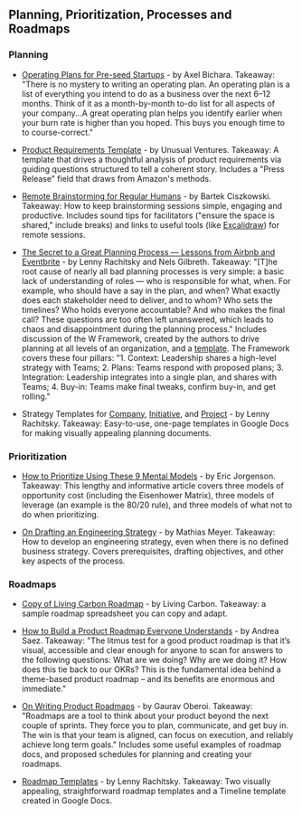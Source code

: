 ## Planning, Prioritization, Processes and Roadmaps

### Planning
- [Operating Plans for Pre-seed Startups](https://blog.bolt.io/operating-plans/) - by Axel Bichara. Takeaway: "There is no mystery to writing an operating plan. An operating plan is a list of everything you intend to do as a business over the next 6–12 months. Think of it as a month-by-month to-do list for all aspects of your company...A great operating plan helps you identify earlier when your burn rate is higher than you hoped. This buys you enough time to to course-correct."

- [Product Requirements Template](https://docs.google.com/document/d/1TAPT8b2g1JQdoNcc9ssahGgWUp96X8_BWJ59zA7_E40/edit#heading=h.835a8667i59f) - by Unusual Ventures. Takeaway: A template that drives a thoughtful analysis of product requirements via guiding questions structured to tell a coherent story. Includes a "Press Release" field that draws from Amazon's methods.

- [Remote Brainstorming for Regular Humans](https://bartekci.substack.com/p/remote-brainstorming-for-regular) - by Bartek Ciszkowski. Takeaway: How to keep brainstorming sessions simple, engaging and productive. Includes sound tips for facilitators ("ensure the space is shared," include breaks) and links to useful tools (like [Excalidraw](https://github.com/excalidraw/excalidraw)) for remote sessions.

- [The Secret to a Great Planning Process — Lessons from Airbnb and Eventbrite](https://firstround.com/review/the-secret-to-a-great-planning-process-lessons-from-airbnb-and-eventbrite/) - by Lenny Rachitsky and Nels Gilbreth. Takeaway: "[T]he root cause of nearly all bad planning processes is very simple: a basic lack of understanding of roles — who is responsible for what, when. For example, who should have a say in the plan, and when? What exactly does each stakeholder need to deliver, and to whom? Who sets the timelines? Who holds everyone accountable? And who makes the final call? These questions are too often left unanswered, which leads to chaos and disappointment during the planning process." Includes discussion of the W Framework, created by the authors to drive planning at all levels of an organization, and a [template](https://docs.google.com/document/d/1JI73WrGplrhNE46aLyRD_B74gEynI77EPgXn1ic6WeQ/edit#). The Framework covers these four pillars: "1. Context: Leadership shares a high-level strategy with Teams; 2. Plans: Teams respond with proposed plans; 3. Integration: Leadership integrates into a single plan, and shares with Teams; 4. Buy-in: Teams make final tweaks, confirm buy-in, and get rolling."

- Strategy Templates for [Company](https://docs.google.com/document/d/1JI73WrGplrhNE46aLyRD_B74gEynI77EPgXn1ic6WeQ/edit), [Initiative](https://docs.google.com/document/d/1RQWuvWDgcAv1ylksFXtiwhuTbHLcL1byIcoXsbCQfic/edit#heading=h.b2dsyhbkdvd1), and [Project](https://docs.google.com/document/d/1541V32QgSwyCFWxtiMIThn-6n-2s7fVWztEWVa970uo/edit) - by Lenny Rachitsky. Takeaway: Easy-to-use, one-page templates in Google Docs for making visually appealing planning documents.

### Prioritization
- [How to Prioritize Using These 9 Mental Models](https://medium.com/evergreen-business-weekly/how-to-prioritize-using-these-9-mental-models-daef8f03dd93) - by Eric Jorgenson. Takeaway: This lengthy and informative article covers three models of opportunity cost (including the Eisenhower Matrix), three models of leverage (an example is the 80/20 rule), and three models of what not to do when prioritizing. 

- [On Drafting an Engineering Strategy](https://www.paperplanes.de/2020/1/31/on-drafting-an-engineering-strategy.html) - by Mathias Meyer. Takeaway: How to develop an engineering strategy, even when there is no defined business strategy. Covers prerequisites, drafting objectives, and other key aspects of the process.

### Roadmaps
- [Copy of Living Carbon Roadmap](https://docs.google.com/spreadsheets/d/1wq5mRptgiixUawLtS4ley66NZxUS6VKRg2FoJeCPQzM/edit#gid=0) - by Living Carbon. Takeaway: a sample roadmap spreadsheet you can copy and adapt.

- [How to Build a Product Roadmap Everyone Understands](https://www.prodpad.com/blog/how-to-build-a-product-roadmap-everyone-understands/) - by Andrea Saez. Takeaway: "The litmus test for a good product roadmap is that it’s visual, accessible and clear enough for anyone to scan for answers to the following questions: What are we doing? Why are we doing it? How does this tie back to our OKRs? This is the fundamental idea behind a theme-based product roadmap – and its benefits are enormous and immediate."

- [On Writing Product Roadmaps](https://goberoi.com/on-writing-product-roadmaps-a4d72f96326c) - by Gaurav Oberoi. Takeaway: "Roadmaps are a tool to think about your product beyond the next couple of sprints. They force you to plan, communicate, and get buy in. The win is that your team is aligned, can focus on execution, and reliably achieve long term goals." Includes some useful examples of roadmap docs, and proposed schedules for planning and creating your roadmaps. 

- [Roadmap Templates](https://docs.google.com/spreadsheets/d/1zlx3RuidNOW40Zf7gh07p2SqoR53Ungv9JFT-PhHwxI/edit#gid=184965050) - by Lenny Rachitsky. Takeaway: Two visually appealing, straightforward roadmap templates and a Timeline template created in Google Docs.
